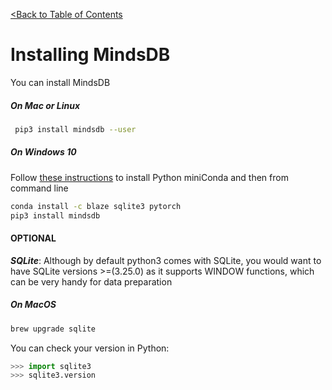 [<Back to Table of Contents](../README.md)
# Installing MindsDB

You can install MindsDB 

##### On Mac or Linux 

```bash
 pip3 install mindsdb --user
```

##### On Windows 10


Follow [these instructions](https://conda.io/miniconda.html) to install Python miniConda and then from command line

```bash
conda install -c blaze sqlite3 pytorch
pip3 install mindsdb
```



#### OPTIONAL

***SQLite***: Although by default python3 comes with SQLite, you would want to have SQLite versions >=(3.25.0) as it supports WINDOW functions, which can be very handy for data preparation

##### On MacOS

```bash
brew upgrade sqlite
```

You can check your version in Python:

```python
>>> import sqlite3
>>> sqlite3.version
```


